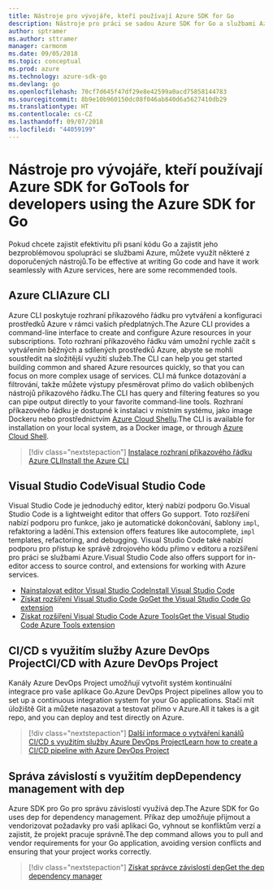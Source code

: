 ```yaml
---
title: Nástroje pro vývojáře, kteří používají Azure SDK for Go
description: Nástroje pro práci se sadou Azure SDK for Go a službami Azure
author: sptramer
ms.author: sttramer
manager: carmonm
ms.date: 09/05/2018
ms.topic: conceptual
ms.prod: azure
ms.technology: azure-sdk-go
ms.devlang: go
ms.openlocfilehash: 70cf7d645f47df29e8e42599a0acd75858144783
ms.sourcegitcommit: 8b9e10b960150dc08f046ab840d6a5627410db29
ms.translationtype: HT
ms.contentlocale: cs-CZ
ms.lasthandoff: 09/07/2018
ms.locfileid: "44059199"
---
```

# <a name="tools-for-developers-using-the-azure-sdk-for-go"></a><span data-ttu-id="5d9c6-103">Nástroje pro vývojáře, kteří používají Azure SDK for Go</span><span class="sxs-lookup"><span data-stu-id="5d9c6-103">Tools for developers using the Azure SDK for Go</span></span>

<span data-ttu-id="5d9c6-104">Pokud chcete zajistit efektivitu při psaní kódu Go a zajistit jeho bezproblémovou spolupráci se službami Azure, můžete využít některé z doporučených nástrojů.</span><span class="sxs-lookup"><span data-stu-id="5d9c6-104">To be effective at writing Go code and have it work seamlessly with Azure services, here are some recommended tools.</span></span>

## <a name="azure-cli"></a><span data-ttu-id="5d9c6-105">Azure CLI</span><span class="sxs-lookup"><span data-stu-id="5d9c6-105">Azure CLI</span></span>

<span data-ttu-id="5d9c6-106">Azure CLI poskytuje rozhraní příkazového řádku pro vytváření a konfiguraci prostředků Azure v rámci vašich předplatných.</span><span class="sxs-lookup"><span data-stu-id="5d9c6-106">The Azure CLI provides a command-line interface to create and configure Azure resources in your subscriptions.</span></span> <span data-ttu-id="5d9c6-107">Toto rozhraní příkazového řádku vám umožní rychle začít s vytvářením běžných a sdílených prostředků Azure, abyste se mohli soustředit na složitější využití služeb.</span><span class="sxs-lookup"><span data-stu-id="5d9c6-107">The CLI can help you get started building common and shared Azure resources quickly, so that you can focus on more complex usage of services.</span></span> <span data-ttu-id="5d9c6-108">CLI má funkce dotazování a filtrování, takže můžete výstupy přesměrovat přímo do vašich oblíbených nástrojů příkazového řádku.</span><span class="sxs-lookup"><span data-stu-id="5d9c6-108">The CLI has query and filtering features so you can pipe output directly to your favorite command-line tools.</span></span> <span data-ttu-id="5d9c6-109">Rozhraní příkazového řádku je dostupné k instalaci v místním systému, jako image Dockeru nebo prostřednictvím [Azure Cloud Shellu](https://docs.microsoft.com/azure/cloud-shell/overview).</span><span class="sxs-lookup"><span data-stu-id="5d9c6-109">The CLI is available for installation on your local system, as a Docker image, or through [Azure Cloud Shell](https://docs.microsoft.com/azure/cloud-shell/overview).</span></span>

> [!div class="nextstepaction"]
> [<span data-ttu-id="5d9c6-110">Instalace rozhraní příkazového řádku Azure CLI</span><span class="sxs-lookup"><span data-stu-id="5d9c6-110">Install the Azure CLI</span></span>](/cli/azure/install-azure-cli)

## <a name="visual-studio-code"></a><span data-ttu-id="5d9c6-111">Visual Studio Code</span><span class="sxs-lookup"><span data-stu-id="5d9c6-111">Visual Studio Code</span></span>

<span data-ttu-id="5d9c6-112">Visual Studio Code je jednoduchý editor, který nabízí podporu Go.</span><span class="sxs-lookup"><span data-stu-id="5d9c6-112">Visual Studio Code is a lightweight editor that offers Go support.</span></span> <span data-ttu-id="5d9c6-113">Toto rozšíření nabízí podporu pro funkce, jako je automatické dokončování, šablony `impl`, refaktoring a ladění.</span><span class="sxs-lookup"><span data-stu-id="5d9c6-113">This extension offers features like autocomplete, `impl` templates, refactoring, and debugging.</span></span> <span data-ttu-id="5d9c6-114">Visual Studio Code také nabízí podporu pro přístup ke správě zdrojového kódu přímo v editoru a rozšíření pro práci se službami Azure.</span><span class="sxs-lookup"><span data-stu-id="5d9c6-114">Visual Studio Code also offers support for in-editor access to source control, and extensions for working with Azure services.</span></span>

* [<span data-ttu-id="5d9c6-115">Nainstalovat editor Visual Studio Code</span><span class="sxs-lookup"><span data-stu-id="5d9c6-115">Install Visual Studio Code</span></span>](https://code.visualstudio.com/Download)
* [<span data-ttu-id="5d9c6-116">Získat rozšíření Visual Studio Code Go</span><span class="sxs-lookup"><span data-stu-id="5d9c6-116">Get the Visual Studio Code Go extension</span></span>](https://code.visualstudio.com/docs/languages/go)
* [<span data-ttu-id="5d9c6-117">Získat rozšíření Visual Studio Code Azure Tools</span><span class="sxs-lookup"><span data-stu-id="5d9c6-117">Get the Visual Studio Code Azure Tools extension</span></span>](https://marketplace.visualstudio.com/items?itemName=ms-vscode.vscode-azureextensionpack)

## <a name="cicd-with-azure-devops-project"></a><span data-ttu-id="5d9c6-118">CI/CD s využitím služby Azure DevOps Project</span><span class="sxs-lookup"><span data-stu-id="5d9c6-118">CI/CD with Azure DevOps Project</span></span>

<span data-ttu-id="5d9c6-119">Kanály Azure DevOps Project umožňují vytvořit systém kontinuální integrace pro vaše aplikace Go.</span><span class="sxs-lookup"><span data-stu-id="5d9c6-119">Azure DevOps Project pipelines allow you to set up a continuous integration system for your Go applications.</span></span> <span data-ttu-id="5d9c6-120">Stačí mít úložiště Git a můžete nasazovat a testovat přímo v Azure.</span><span class="sxs-lookup"><span data-stu-id="5d9c6-120">All it takes is a git repo, and you can deploy and test directly on Azure.</span></span>

> [!div class="nextstepaction"]
> [<span data-ttu-id="5d9c6-121">Další informace o vytváření kanálů CI/CD s využitím služby Azure DevOps Project</span><span class="sxs-lookup"><span data-stu-id="5d9c6-121">Learn how to create a CI/CD pipeline with Azure DevOps Project</span></span>](/azure/devops-project/azure-devops-project-go)

## <a name="dependency-management-with-dep"></a><span data-ttu-id="5d9c6-122">Správa závislostí s využitím dep</span><span class="sxs-lookup"><span data-stu-id="5d9c6-122">Dependency management with dep</span></span>

<span data-ttu-id="5d9c6-123">Azure SDK pro Go pro správu závislostí využívá dep.</span><span class="sxs-lookup"><span data-stu-id="5d9c6-123">The Azure SDK for Go uses dep for dependency management.</span></span> <span data-ttu-id="5d9c6-124">Příkaz dep umožňuje přijmout a vendorizovat požadavky pro vaši aplikaci Go, vyhnout se konfliktům verzí a zajistit, že projekt pracuje správně.</span><span class="sxs-lookup"><span data-stu-id="5d9c6-124">The dep command allows you to pull and vendor requirements for your Go application, avoiding version conflicts and ensuring that your project works correctly.</span></span>

> [!div class="nextstepaction"]
> [<span data-ttu-id="5d9c6-125">Získat správce závislostí dep</span><span class="sxs-lookup"><span data-stu-id="5d9c6-125">Get the dep dependency manager</span></span>](https://github.com/golang/dep)
